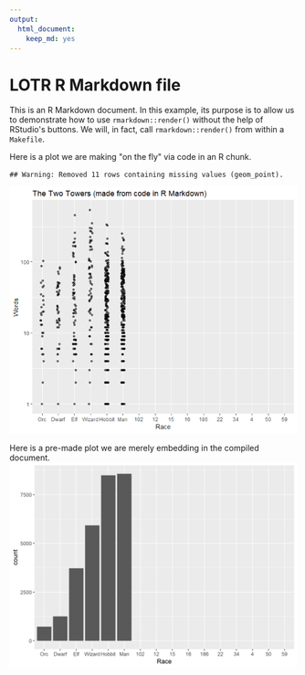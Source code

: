 ```yaml
---
output:
  html_document:
    keep_md: yes
---
```

LOTR R Markdown file
========================================================

This is an R Markdown document. In this example, its purpose is to allow us to demonstrate how to use `rmarkdown::render()` without the help of RStudio's buttons. We will, in fact, call `rmarkdown::render()` from within a `Makefile`.



Here is a plot we are making "on the fly" via code in an R chunk.

```
## Warning: Removed 11 rows containing missing values (geom_point).
```

![](03_lotr-report_files/figure-html/stripplot-1.png)<!-- -->

Here is a pre-made plot we are merely embedding in the compiled document.
![barchart of total words by Race](barchart_total-words-by-race.png)
